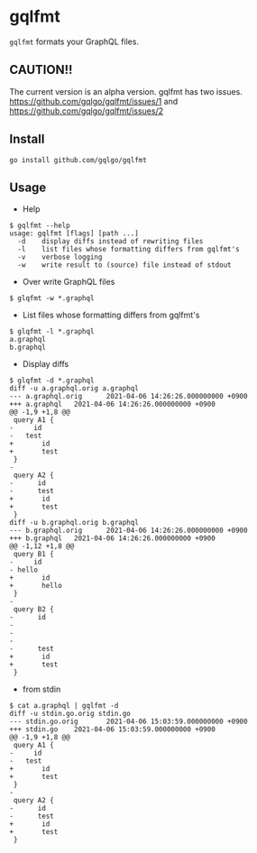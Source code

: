 # gqlfmt

`gqlfmt` formats your GraphQL files.

## CAUTION!!

The current version is an alpha version.
gqlfmt has two issues. https://github.com/gqlgo/gqlfmt/issues/1 and https://github.com/gqlgo/gqlfmt/issues/2

## Install

```
go install github.com/gqlgo/gqlfmt
```

## Usage

- Help
```
$ gqlfmt --help
usage: gqlfmt [flags] [path ...]
  -d    display diffs instead of rewriting files
  -l    list files whose formatting differs from gqlfmt's
  -v    verbose logging
  -w    write result to (source) file instead of stdout

```

- Over write GraphQL files
```
$ glqfmt -w *.graphql
```

- List files whose formatting differs from gqlfmt's
```
$ glqfmt -l *.graphql
a.graphql
b.graphql
```

- Display diffs
```
$ glqfmt -d *.graphql
diff -u a.graphql.orig a.graphql
--- a.graphql.orig      2021-04-06 14:26:26.000000000 +0900
+++ a.graphql   2021-04-06 14:26:26.000000000 +0900
@@ -1,9 +1,8 @@
 query A1 {
-     id
-   test
+       id
+       test
 }
-
 query A2 {
-      id
-      test
+       id
+       test
 }
diff -u b.graphql.orig b.graphql
--- b.graphql.orig      2021-04-06 14:26:26.000000000 +0900
+++ b.graphql   2021-04-06 14:26:26.000000000 +0900
@@ -1,12 +1,8 @@
 query B1 {
-     id
- hello
+       id
+       hello
 }
-
 query B2 {
-      id
-
-
-
-      test
+       id
+       test
 }
```

- from stdin

```
$ cat a.graphql | gqlfmt -d
diff -u stdin.go.orig stdin.go
--- stdin.go.orig       2021-04-06 15:03:59.000000000 +0900
+++ stdin.go    2021-04-06 15:03:59.000000000 +0900
@@ -1,9 +1,8 @@
 query A1 {
-     id
-   test
+       id
+       test
 }
-
 query A2 {
-      id
-      test
+       id
+       test
 }
```
